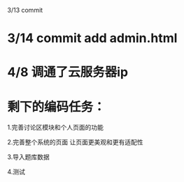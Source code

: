 3/13 commit

# 3/14 commit add admin.html



# 4/8 调通了云服务器ip



# 剩下的编码任务：

1.完善讨论区模块和个人页面的功能

2.完善整个系统的页面 让页面更美观和更有适配性

3.导入题库数据

4.测试

